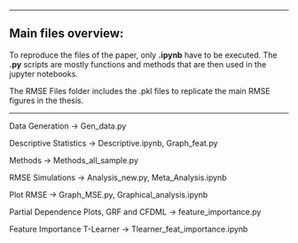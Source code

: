 --------------------------------------
Main files overview:
-------------------------------------- 

To reproduce the files of the paper, only **.ipynb** have to be executed. The **.py** scripts are mostly functions and methods that are then used in the jupyter notebooks.

The RMSE Files folder includes the .pkl files to replicate the main RMSE figures in the thesis. 

--------------------------------------

Data Generation &rarr; Gen_data.py 

Descriptive Statistics &rarr; Descriptive.ipynb, Graph_feat.py

Methods &rarr;	Methods_all_sample.py

RMSE Simulations &rarr;	Analysis_new.py, Meta_Analysis.ipynb

Plot RMSE	&rarr; Graph_MSE.py, Graphical_analysis.ipynb

Partial Dependence Plots, GRF and CFDML &rarr;	feature_importance.py

Feature Importance T-Learner &rarr; Tlearner_feat_importance.ipynb
